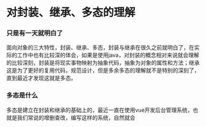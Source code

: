 # 对封装、继承、多态的理解

### 只是有一天就明白了

面向对象的三大特性，封装、继承、多态，封装与继承在很久之前就明白了，在实际的工作中也有比较深的体会，如果是使用java，对封装的概念相对来说就会理解的比较深刻，封装是将现实事物映射为抽象代码，抽象为对象的属性和方法；继承这是为了更好的复用代码，规范设计，但是多余多态的理解就不是特别的深刻了，直到最近才发现这就是多态。

### 多态是什么

多态是建立在封装和继承的基础上的，最近一直在使用vue开发后台管理系统，也就是我们常说的增删查改，编写这样的系统，自然就会



